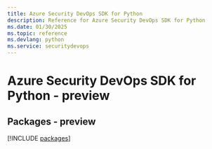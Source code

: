 ```yaml
---
title: Azure Security DevOps SDK for Python
description: Reference for Azure Security DevOps SDK for Python
ms.date: 01/30/2025
ms.topic: reference
ms.devlang: python
ms.service: securitydevops
---
```

# Azure Security DevOps SDK for Python - preview
## Packages - preview
[!INCLUDE [packages](security-devops-index.md)]